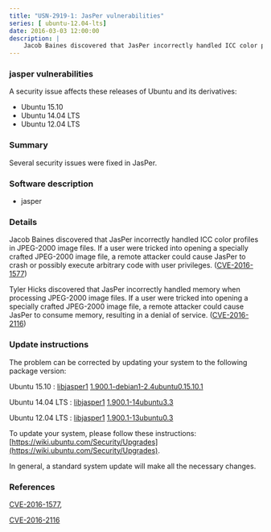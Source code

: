 ```yaml
---
title: "USN-2919-1: JasPer vulnerabilities"
series: [ ubuntu-12.04-lts]
date: 2016-03-03 12:00:00
description: |
    Jacob Baines discovered that JasPer incorrectly handled ICC color profiles in JPEG-2000 image files. If a user were tricked into opening a specially crafted JPEG-2000 image file, a remote attacker could cause JasPer to crash or possibly execute arbitrary code with user privileges. ([CVE-2016-1577](http://people.ubuntu.com/~ubuntu-security/cve/CVE-2016-1577))
--- 
```

 
 


### jasper vulnerabilities

A security issue affects these releases of Ubuntu and its derivatives:

* Ubuntu 15.10
* Ubuntu 14.04 LTS
* Ubuntu 12.04 LTS

### Summary

Several security issues were fixed in JasPer. 

### Software description

* jasper 

### Details

Jacob Baines discovered that JasPer incorrectly handled ICC color profiles in JPEG-2000 image files. If a user were tricked into opening a specially crafted JPEG-2000 image file, a remote attacker could cause JasPer to crash or possibly execute arbitrary code with user privileges. ([CVE-2016-1577](http://people.ubuntu.com/~ubuntu-security/cve/CVE-2016-1577))

Tyler Hicks discovered that JasPer incorrectly handled memory when processing JPEG-2000 image files. If a user were tricked into opening a specially crafted JPEG-2000 image file, a remote attacker could cause JasPer to consume memory, resulting in a denial of service. ([CVE-2016-2116](http://people.ubuntu.com/~ubuntu-security/cve/CVE-2016-2116)) 

### Update instructions

The problem can be corrected by updating your system to the following package version:

Ubuntu 15.10
 : [libjasper1](https://launchpad.net/ubuntu/+source/jasper) <span> [1.900.1-debian1-2.4ubuntu0.15.10.1](https://launchpad.net/ubuntu/+source/jasper/1.900.1-debian1-2.4ubuntu0.15.10.1) </span> 

Ubuntu 14.04 LTS
 : [libjasper1](https://launchpad.net/ubuntu/+source/jasper) <span> [1.900.1-14ubuntu3.3](https://launchpad.net/ubuntu/+source/jasper/1.900.1-14ubuntu3.3) </span> 

Ubuntu 12.04 LTS
 : [libjasper1](https://launchpad.net/ubuntu/+source/jasper) <span> [1.900.1-13ubuntu0.3](https://launchpad.net/ubuntu/+source/jasper/1.900.1-13ubuntu0.3) </span> 

To update your system, please follow these instructions: [https://wiki.ubuntu.com/Security/Upgrades](https://wiki.ubuntu.com/Security/Upgrades).

In general, a standard system update will make all the necessary changes. 

### References

 
 [CVE-2016-1577](http://people.ubuntu.com/~ubuntu-security/cve/CVE-2016-1577), 

 [CVE-2016-2116](http://people.ubuntu.com/~ubuntu-security/cve/CVE-2016-2116)
 

